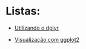 
Listas:
=======

-   [Utilizando o dplyr]()

-   [Visualização com ggplot2](https://jagodat.github.io/MPRJ-Exercicios/content/visualizacao.html)
